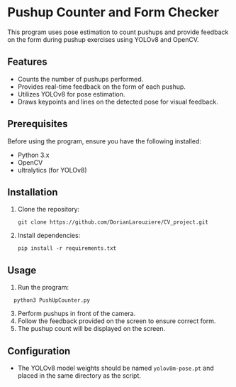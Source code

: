 # Pushup Counter and Form Checker

This program uses pose estimation to count pushups and provide feedback on the form during pushup exercises using YOLOv8 and OpenCV.

## Features

- Counts the number of pushups performed.
- Provides real-time feedback on the form of each pushup.
- Utilizes YOLOv8 for pose estimation.
- Draws keypoints and lines on the detected pose for visual feedback.

## Prerequisites

Before using the program, ensure you have the following installed:

- Python 3.x
- OpenCV
- ultralytics (for YOLOv8)

## Installation

1. Clone the repository:
   ```
   git clone https://github.com/DorianLarouziere/CV_project.git
   ```
2. Install dependencies:
   ```
   pip install -r requirements.txt
   ```

## Usage

1. Run the program:
 ```
   python3 PushUpCounter.py
```


3. Perform pushups in front of the camera.
4. Follow the feedback provided on the screen to ensure correct form.
5. The pushup count will be displayed on the screen.

## Configuration

- The YOLOv8 model weights should be named `yolov8m-pose.pt` and placed in the same directory as the script.

